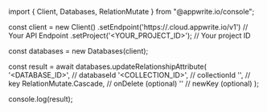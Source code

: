 import { Client, Databases, RelationMutate } from "@appwrite.io/console";

const client = new Client()
    .setEndpoint('https://<REGION>.cloud.appwrite.io/v1') // Your API Endpoint
    .setProject('<YOUR_PROJECT_ID>'); // Your project ID

const databases = new Databases(client);

const result = await databases.updateRelationshipAttribute(
    '<DATABASE_ID>', // databaseId
    '<COLLECTION_ID>', // collectionId
    '', // key
    RelationMutate.Cascade, // onDelete (optional)
    '' // newKey (optional)
);

console.log(result);

